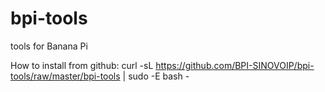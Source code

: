 # bpi-tools
tools for Banana Pi

How to install from github:
curl -sL https://github.com/BPI-SINOVOIP/bpi-tools/raw/master/bpi-tools | sudo -E bash -


